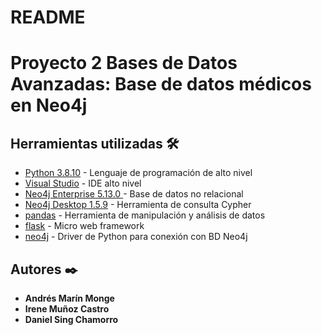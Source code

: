 # README

# Proyecto 2 Bases de Datos Avanzadas: Base de datos médicos en Neo4j
 
## Herramientas utilizadas 🛠️

* [Python 3.8.10](https://www.python.org/) - Lenguaje de programación de alto nivel
* [Visual Studio](https://visualstudio.microsoft.com/) - IDE alto nivel
* [Neo4j Enterprise 5.13.0 ](https://neo4j.com/) - Base de datos no relacional
* [Neo4j Desktop 1.5.9](https://neo4j.com/download/) - Herramienta de consulta Cypher
* [pandas](https://pandas.pydata.org/) - Herramienta de manipulación y análisis de datos
* [flask](https://flask.palletsprojects.com/en/3.0.x/) - Micro web framework
* [neo4j](https://neo4j.com/developer/python/) - Driver de Python para conexión con BD Neo4j

## Autores ✒️

* **Andrés Marín Monge** 
* **Irene Muñoz Castro**
* **Daniel Sing Chamorro** 